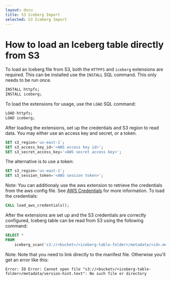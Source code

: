 ```yaml
---
layout: docu
title: S3 Iceberg Import
selected: S3 Iceberg Import
---
```


# How to load an Iceberg table directly from S3

To load an Iceberg file from S3, both the `HTTPFS` and `iceberg` extensions are required. This can be installed use the `INSTALL` SQL command. This only needs to be run once.

```sql
INSTALL httpfs;
INSTALL iceberg;
```

To load the extensions for usage, use the `LOAD` SQL command:

```sql
LOAD httpfs;
LOAD iceberg;
```

After loading the extensions, set up the credentials and S3 region to read data. You may either use an access key and secret, or a token.

```sql
SET s3_region='us-east-1';
SET s3_access_key_id='<AWS access key id>';
SET s3_secret_access_key='<AWS secret access key>';
```
The alternative is to use a token:
```sql
SET s3_region='us-east-1';
SET s3_session_token='<AWS session token>';
```

Note: You can additionaly use the aws extension to retrieve the credentials from the aws config file. See [AWS Credentials](/docs/extensions/aws.html) for more information. To load the credentials:

```sql
CALL load_aws_credentials();
```

After the extensions are set up and the S3 credentials are correctly configured, Iceberg table can be read from S3 using the following command:

```sql
SELECT *
FROM
    iceberg_scan('s3://<bucket>/<iceberg-table-folder>/metadata/<id>.metadata.json')
```

Note: Note that you need to link directly to the manifest file. Otherwise you'll get an error like this:

```shell
Error: IO Error: Cannot open file "s3://<bucket>/<iceberg-table-folder>/metadata/version-hint.text": No such file or directory
```


